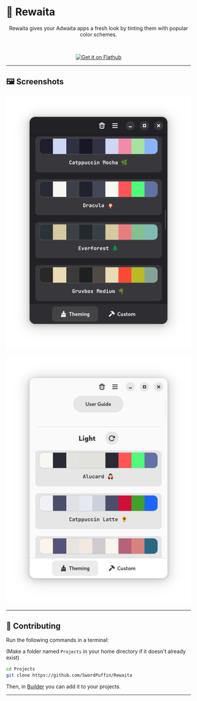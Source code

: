 # 🎨 Rewaita

<p align="center">Rewaita gives your Adwaita apps a fresh look by tinting them with popular color schemes.</p>
<br>
<p align="center"> 
    <a href="https://flathub.org/apps/io.github.swordpuffin.rewaita"> 
       <img width="200" alt="Get it on Flathub" src="https://flathub.org/api/badge?svg&locale=en"/> 
    </a>
</p>

---

## 🖼️ Screenshots

<p align="center">
  <img src="https://github.com/SwordPuffin/Rewaita/blob/main/data/screenshots/Screenshot1.png" width="600"/>
  <br><br>
  <img src="https://github.com/SwordPuffin/Rewaita/blob/main/data/screenshots/Screenshot2.png" width="600"/>
</p>

---

## 🤝 Contributing

Run the following commands in a terminal:

(Make a folder named `Projects` in your home directory if it doesn't already exist)

```bash
cd Projects
git clone https://github.com/SwordPuffin/Rewaita
```

Then, in [Builder](https://apps.gnome.org/Builder/) you can add it to your projects.

---
